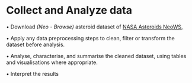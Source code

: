# Collect and Analyze data

•  Download *(Neo - Browse)* asteroid dataset of [NASA Asteroids NeoWS](https://api.nasa.gov/), 

•  Apply any data preprocessing steps  to clean, filter or transform the dataset before analysis.

•  Analyse, characterise, and summarise the cleaned dataset, using tables and visualisations where appropriate. 

•  Interpret the results 

